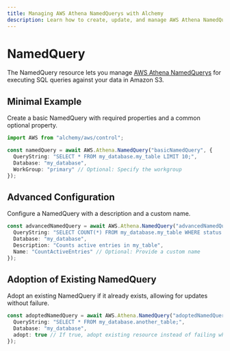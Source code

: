 ```yaml
---
title: Managing AWS Athena NamedQuerys with Alchemy
description: Learn how to create, update, and manage AWS Athena NamedQuerys using Alchemy Cloud Control.
---
```


# NamedQuery

The NamedQuery resource lets you manage [AWS Athena NamedQuerys](https://docs.aws.amazon.com/athena/latest/userguide/) for executing SQL queries against your data in Amazon S3.

## Minimal Example

Create a basic NamedQuery with required properties and a common optional property.

```ts
import AWS from "alchemy/aws/control";

const namedQuery = await AWS.Athena.NamedQuery("basicNamedQuery", {
  QueryString: "SELECT * FROM my_database.my_table LIMIT 10;",
  Database: "my_database",
  WorkGroup: "primary" // Optional: Specify the workgroup
});
```

## Advanced Configuration

Configure a NamedQuery with a description and a custom name.

```ts
const advancedNamedQuery = await AWS.Athena.NamedQuery("advancedNamedQuery", {
  QueryString: "SELECT COUNT(*) FROM my_database.my_table WHERE status = 'active';",
  Database: "my_database",
  Description: "Counts active entries in my_table",
  Name: "CountActiveEntries" // Optional: Provide a custom name
});
```

## Adoption of Existing NamedQuery

Adopt an existing NamedQuery if it already exists, allowing for updates without failure.

```ts
const adoptedNamedQuery = await AWS.Athena.NamedQuery("adoptedNamedQuery", {
  QueryString: "SELECT * FROM my_database.another_table;",
  Database: "my_database",
  adopt: true // If true, adopt existing resource instead of failing when resource already exists
});
```